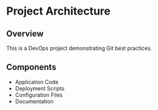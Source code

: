# Project Architecture

## Overview
This is a DevOps project demonstrating Git best practices.

## Components
- Application Code
- Deployment Scripts
- Configuration Files
- Documentation